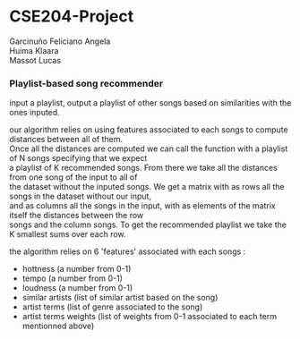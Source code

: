 # CSE204-Project

Garcinuño Feliciano Angela <br>
Huima Klaara <br>
Massot Lucas 

### Playlist-based song recommender ###

input a playlist, output a playlist of other songs based on similarities with the ones inputed.

our algorithm relies on using features associated to each songs to compute distances between all of them.<br>
Once all the distances are computed we can call the function with a playlist of N songs specifying that we expect<br>
a playlist of K recommended songs. From there we take all the distances from one song of the input to all of <br>
the dataset without the inputed songs. We get a matrix with as rows all the songs in the dataset without our input,<br>
and as columns all the songs in the input, with as elements of the matrix itself the distances between the row<br>
songs and the column songs. To get the recommended playlist we take the K smallest sums over each row.<br>

the algorithm relies on 6 'features' associated with each songs :
- hottness (a number from 0-1)
- tempo (a number from 0-1)
- loudness (a number from 0-1)
- similar artists (list of similar artist based on the song)
- artist terms (list of genre associated to the song)
- artist terms weights (list of weights from 0-1 associated to each term mentionned above)
